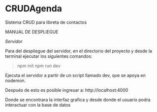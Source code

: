 # CRUDAgenda
Sistema CRUD para libreta de contactos

MANUAL DE DESPLIEGUE

*Servidor*


Para del despliegue del servidor, en el directorio del proyecto y desde la terminal ejecutar los siguientes comandos:

>npm init
>npm run dev

Ejecuta el servidor a partir de un script llamado dev, que se apoya en nodemon.

Después de esto es posible ingresar a:
http://localhost:4000

Donde se encontrara la interfaz grafica y desde donde el usuario podra interactuar con la base de datos
